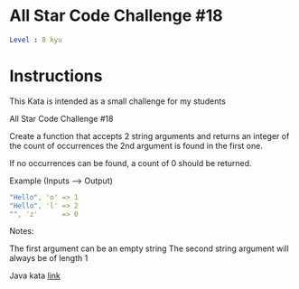 # All Star Code Challenge #18

```yaml
Level : 8 kyu
```

# Instructions
This Kata is intended as a small challenge for my students

All Star Code Challenge #18

Create a function that accepts 2 string arguments and returns an integer of the count of occurrences the 2nd argument is found in the first one.

If no occurrences can be found, a count of 0 should be returned.

Example (Inputs --> Output)

```yaml
"Hello", 'o' => 1
"Hello", 'l' => 2
"", 'z'      => 0
```

Notes:

The first argument can be an empty string
The second string argument will always be of length 1

Java kata [link](https://www.codewars.com/kata/5865918c6b569962950002a1/train/java)